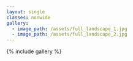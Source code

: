 ```yaml
---
layout: single
classes: nonwide
gallery:
  - image_path: /assets/full_landscape_1.jpg
  - image_path: /assets/full_landscape_2.jpg
---
```


{% include gallery %}
